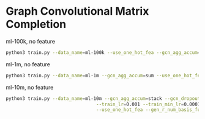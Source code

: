 # Graph Convolutional Matrix Completion

ml-100k, no feature
```bash
python3 train.py --data_name=ml-100k --use_one_hot_fea --gcn_agg_accum=stack
```

ml-1m, no feature
```bash
python3 train.py --data_name=ml-1m --gcn_agg_accum=sum --use_one_hot_fea
```

ml-10m, no feature
```bash
python3 train.py --data_name=ml-10m --gcn_agg_accum=stack --gcn_dropout=0.3 \
                                 --train_lr=0.001 --train_min_lr=0.0001 --train_max_iter=15000 \
                                 --use_one_hot_fea --gen_r_num_basis_func=4
```
